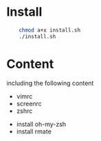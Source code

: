 # Install
```sh
	chmod a+x install.sh
	./install.sh
```

# Content
including the following content
* vimrc
* screenrc
* zshrc
- install oh-my-zsh
- install rmate